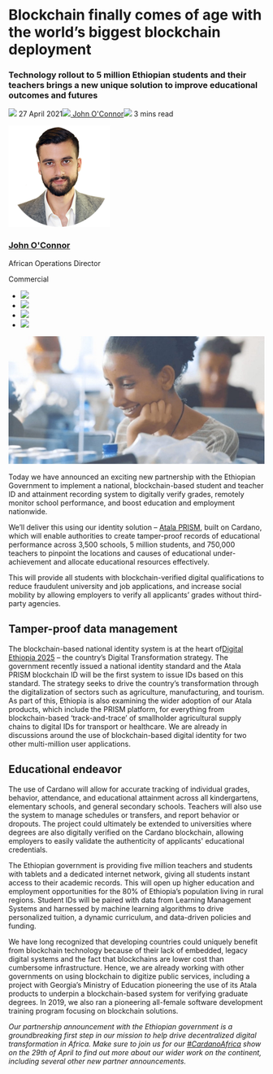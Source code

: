 # Blockchain finally comes of age with the world’s biggest blockchain deployment
### **Technology rollout to 5 million Ethiopian students and their teachers brings a new unique solution to improve educational outcomes and futures**
![](img/2021-04-27-blockchain-finally-comes-of-age-with-worlds-biggest-blockchain-deployment.002.png) 27 April 2021![](img/2021-04-27-blockchain-finally-comes-of-age-with-worlds-biggest-blockchain-deployment.002.png)[ John O'Connor](/en/blog/authors/john-oconnor/page-1/)![](img/2021-04-27-blockchain-finally-comes-of-age-with-worlds-biggest-blockchain-deployment.003.png) 3 mins read

![John O'Connor](img/2021-04-27-blockchain-finally-comes-of-age-with-worlds-biggest-blockchain-deployment.004.png)[](/en/blog/authors/john-oconnor/page-1/)
### [**John O'Connor**](/en/blog/authors/john-oconnor/page-1/)
African Operations Director

Commercial

- ![](img/2021-04-27-blockchain-finally-comes-of-age-with-worlds-biggest-blockchain-deployment.005.png)[](mailto:john.oconnor@iohk.io "Email")
- ![](img/2021-04-27-blockchain-finally-comes-of-age-with-worlds-biggest-blockchain-deployment.006.png)[](https://www.linkedin.com/in/jjtoconnor/ "LinkedIn")
- ![](img/2021-04-27-blockchain-finally-comes-of-age-with-worlds-biggest-blockchain-deployment.007.png)[](https://twitter.com/jjtoconnor "Twitter")
- ![](img/2021-04-27-blockchain-finally-comes-of-age-with-worlds-biggest-blockchain-deployment.008.png)[](https://github.com/staircaseJapes "GitHub")

![Blockchain finally comes of age with the world’s biggest blockchain deployment](img/2021-04-27-blockchain-finally-comes-of-age-with-worlds-biggest-blockchain-deployment.009.jpeg)

Today we have announced an exciting new partnership with the Ethiopian Government to implement a national, blockchain-based student and teacher ID and attainment recording system to digitally verify grades, remotely monitor school performance, and boost education and employment nationwide.

We’ll deliver this using our identity solution – [Atala PRISM](https://www.atalaprism.io/), built on Cardano, which will enable authorities to create tamper-proof records of educational performance across 3,500 schools, 5 million students, and 750,000 teachers to pinpoint the locations and causes of educational under-achievement and allocate educational resources effectively. 

This will provide all students with blockchain-verified digital qualifications to reduce fraudulent university and job applications, and increase social mobility by allowing employers to verify all applicants’ grades without third-party agencies.
## **Tamper-proof data management**
The blockchain-based national identity system is at the heart of[Digital Ethiopia 2025](https://www.bsg.ox.ac.uk/news/digital-roadmap-developing-world) – the country’s Digital Transformation strategy. The government recently issued a national identity standard and the Atala PRISM blockchain ID will be the first system to issue IDs based on this standard. The strategy seeks to drive the country’s transformation through the digitalization of sectors such as agriculture, manufacturing, and tourism. As part of this, Ethiopia is also examining the wider adoption of our Atala products, which include the PRISM platform, for everything from blockchain-based ‘track-and-trace’ of smallholder agricultural supply chains to digital IDs for transport or healthcare. We are already in discussions around the use of blockchain-based digital identity for two other multi-million user applications.
## **Educational endeavor**
The use of Cardano will allow for accurate tracking of individual grades, behavior, attendance, and educational attainment across all kindergartens, elementary schools, and general secondary schools. Teachers will also use the system to manage schedules or transfers, and report behavior or dropouts. The project could ultimately be extended to universities where degrees are also digitally verified on the Cardano blockchain, allowing employers to easily validate the authenticity of applicants' educational credentials.

The Ethiopian government is providing five million teachers and students with tablets and a dedicated internet network, giving all students instant access to their academic records. This will open up higher education and employment opportunities for the 80% of Ethiopia’s population living in rural regions. Student IDs will be paired with data from Learning Management Systems and harnessed by machine learning algorithms to drive personalized tuition, a dynamic curriculum, and data-driven policies and funding. 

We have long recognized that developing countries could uniquely benefit from blockchain technology because of their lack of embedded, legacy digital systems and the fact that blockchains are lower cost than cumbersome infrastructure. Hence, we are already working with other governments on using blockchain to digitize public services, including a project with Georgia’s Ministry of Education pioneering the use of its Atala products to underpin a blockchain-based system for verifying graduate degrees. In 2019, we also ran a pioneering all-female software development training program focusing on blockchain solutions.

*Our partnership announcement with the Ethiopian government is a groundbreaking first step in our mission to help drive decentralized digital transformation in Africa. Make sure to join us for our [#CardanoAfrica](https://africa.cardano.org/) show on the 29th of April to find out more about our wider work on the continent, including several other new partner announcements.*
